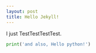 ```yaml
---
layout: post
title: Hello Jekyll!
---
```


I just TestTestTestTest.

```python
print('and also, Hello python!')
```
